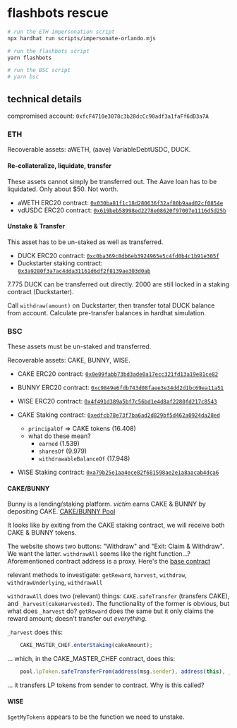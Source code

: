 # flashbots rescue

```sh
# run the ETH impersonation script
npx hardhat run scripts/impersonate-orlando.mjs

# run the flashbots script
yarn flashbots

# run the BSC script
# yarn bsc
```

## technical details

compromised account: `0xfcF4710e3078c3b28dcCc90adf3a1faFf6dD3a7A`

### ETH

Recoverable assets: aWETH, (aave) VariableDebtUSDC, DUCK.

#### Re-collateralize, liquidate, transfer

These assets cannot simply be transferred out. The Aave loan has to be liquidated. Only about $50. Not worth.

* aWETH ERC20 contract: [`0x030ba81f1c18d280636f32af80b9aad02cf0854e`](https://etherscan.io/address/0x030ba81f1c18d280636f32af80b9aad02cf0854e)
* vdUSDC ERC20 contract: [`0x619beb58998ed2278e08620f97007e1116d5d25b`](https://etherscan.io/address/0x619beb58998ed2278e08620f97007e1116d5d25b)

#### Unstake & Transfer

This asset has to be un-staked as well as transferred.

* DUCK ERC20 contract: [`0xc0ba369c8db6eb3924965e5c4fd0b4c1b91e305f`](https://etherscan.io/address/0xc0ba369c8db6eb3924965e5c4fd0b4c1b91e305f)
* Duckstarter staking contract: [`0x3a9280f3a7ac4dda31161d6df2f8139ae303d0ab`](https://etherscan.io/address/0x3a9280f3a7ac4dda31161d6df2f8139ae303d0ab#code)

7.775 DUCK can be transferred out directly. 2000 are still locked in a staking contract (Duckstarter).

Call `withdraw(amount)` on Duckstarter, then transfer total DUCK balance from account. Calculate pre-transfer balances in hardhat simulation.

### BSC

These assets must be un-staked and transferred.

Recoverable assets: CAKE, BUNNY, WISE.

* CAKE ERC20 contract: [`0x0e09fabb73bd3ade0a17ecc321fd13a19e81ce82`](https://bscscan.com/address/0x0e09fabb73bd3ade0a17ecc321fd13a19e81ce82)
* BUNNY ERC20 contract: [`0xc9849e6fdb743d08faee3e34dd2d1bc69ea11a51`](https://bscscan.com/address/0xc9849e6fdb743d08faee3e34dd2d1bc69ea11a51)
* WISE ERC20 contract: [`0x4f491d389a5bf7c56bd1e4d8af2280fd217c8543`](https://bscscan.com/address/0x4f491d389a5bf7c56bd1e4d8af2280fd217c8543)

* CAKE Staking contract: [`0xedfcb78e73f7ba6ad2d829bf5d462a0924da28ed`](https://bscscan.com/address/0xedfcb78e73f7ba6ad2d829bf5d462a0924da28ed)
  * `principalOf` => CAKE tokens (16.408)
  * what do these mean?
    * `earned` (1.539)
    * `sharesOf` (9.979)
    * `withdrawableBalanceOf` (17.948)
* WISE Staking contract: [`0xa79b25e1aa4ece82f681598ae2e1a8aacab4dca6`](https://bscscan.com/address/0xa79b25e1aa4ece82f681598ae2e1a8aacab4dca6)

#### CAKE/BUNNY

Bunny is a lending/staking platform. _victim_ earns CAKE & BUNNY by depositing CAKE. [CAKE/BUNNY Pool](https://pancakebunny.finance/pool/CAKE)

It looks like by exiting from the CAKE staking contract, we will receive both CAKE & BUNNY tokens.

The website shows two buttons: "Withdraw" and "Exit: Claim & Withdraw". We want the latter. `withdrawAll` seems like the right function...?
Aforementioned contract address is a proxy. Here's the [base contract](https://bscscan.com/address/0x272d425a4ab32fac776533078cf1801dd1a100f6#code)

relevant methods to investigate: `getReward`, `harvest`, `withdraw`, `withdrawUnderlying`, `withdrawAll`

`withdrawAll` does two (relevant) things: `CAKE.safeTransfer` (transfers CAKE), and `_harvest(cakeHarvested)`. The functionality of the former is obvious, but what does `_harvest` do? `getReward` does the same but it only claims the reward amount; doesn't transfer out _everything_.

`_harvest` does this:

```js
    CAKE_MASTER_CHEF.enterStaking(cakeAmount);
```

... which, in the CAKE_MASTER_CHEF contract, does this:

```js
    pool.lpToken.safeTransferFrom(address(msg.sender), address(this), _amount);
```

... it transfers LP tokens from sender to contract. Why is this called?

#### WISE

`$getMyTokens` appears to be the function we need to unstake.
